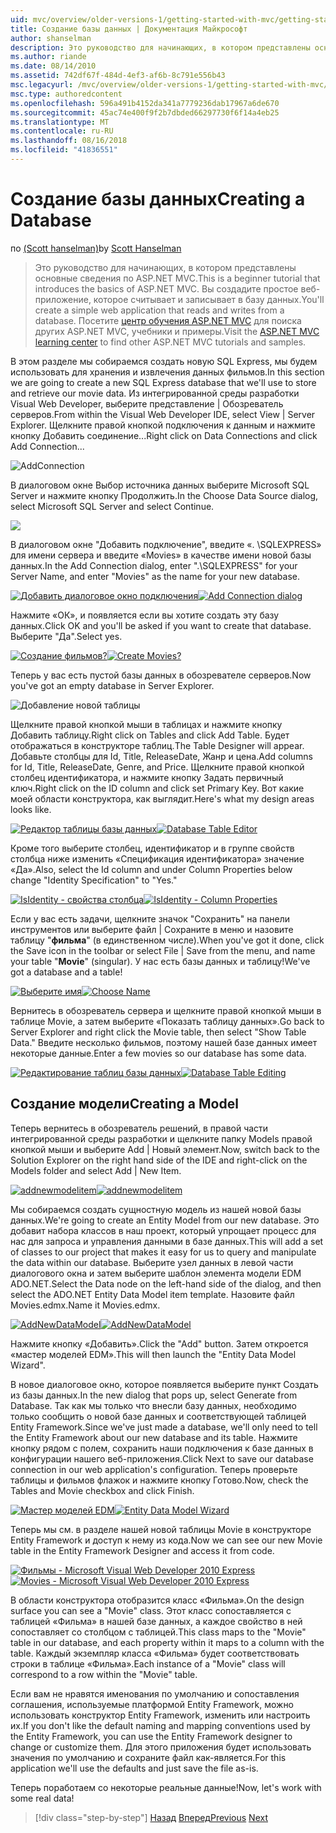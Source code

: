 ```yaml
---
uid: mvc/overview/older-versions-1/getting-started-with-mvc/getting-started-with-mvc-part4
title: Создание базы данных | Документация Майкрософт
author: shanselman
description: Это руководство для начинающих, в котором представлены основные сведения по ASP.NET MVC. Создание простого веб-приложения, которое считывает и записывает в базу данных.
ms.author: riande
ms.date: 08/14/2010
ms.assetid: 742df67f-484d-4ef3-af6b-8c791e556b43
msc.legacyurl: /mvc/overview/older-versions-1/getting-started-with-mvc/getting-started-with-mvc-part4
msc.type: authoredcontent
ms.openlocfilehash: 596a491b4152da341a7779236dab17967a6de670
ms.sourcegitcommit: 45ac74e400f9f2b7dbded66297730f6f14a4eb25
ms.translationtype: MT
ms.contentlocale: ru-RU
ms.lasthandoff: 08/16/2018
ms.locfileid: "41836551"
---
```

<a name="creating-a-database"></a><span data-ttu-id="f94ad-104">Создание базы данных</span><span class="sxs-lookup"><span data-stu-id="f94ad-104">Creating a Database</span></span>
====================
<span data-ttu-id="f94ad-105">по [(Scott hanselman)](https://github.com/shanselman)</span><span class="sxs-lookup"><span data-stu-id="f94ad-105">by [Scott Hanselman](https://github.com/shanselman)</span></span>

> <span data-ttu-id="f94ad-106">Это руководство для начинающих, в котором представлены основные сведения по ASP.NET MVC.</span><span class="sxs-lookup"><span data-stu-id="f94ad-106">This is a beginner tutorial that introduces the basics of ASP.NET MVC.</span></span> <span data-ttu-id="f94ad-107">Вы создадите простое веб-приложение, которое считывает и записывает в базу данных.</span><span class="sxs-lookup"><span data-stu-id="f94ad-107">You'll create a simple web application that reads and writes from a database.</span></span> <span data-ttu-id="f94ad-108">Посетите [центр обучения ASP.NET MVC](../../../index.md) для поиска других ASP.NET MVC, учебники и примеры.</span><span class="sxs-lookup"><span data-stu-id="f94ad-108">Visit the [ASP.NET MVC learning center](../../../index.md) to find other ASP.NET MVC tutorials and samples.</span></span>


<span data-ttu-id="f94ad-109">В этом разделе мы собираемся создать новую SQL Express, мы будем использовать для хранения и извлечения данных фильмов.</span><span class="sxs-lookup"><span data-stu-id="f94ad-109">In this section we are going to create a new SQL Express database that we'll use to store and retrieve our movie data.</span></span> <span data-ttu-id="f94ad-110">Из интегрированной среды разработки Visual Web Developer, выберите представление | Обозреватель серверов.</span><span class="sxs-lookup"><span data-stu-id="f94ad-110">From within the Visual Web Developer IDE, select View | Server Explorer.</span></span> <span data-ttu-id="f94ad-111">Щелкните правой кнопкой подключения к данным и нажмите кнопку Добавить соединение...</span><span class="sxs-lookup"><span data-stu-id="f94ad-111">Right click on Data Connections and click Add Connection...</span></span>

![AddConnection](getting-started-with-mvc-part4/_static/image1.png)

<span data-ttu-id="f94ad-113">В диалоговом окне Выбор источника данных выберите Microsoft SQL Server и нажмите кнопку Продолжить.</span><span class="sxs-lookup"><span data-stu-id="f94ad-113">In the Choose Data Source dialog, select Microsoft SQL Server and select Continue.</span></span>

![](getting-started-with-mvc-part4/_static/image2.png)

<span data-ttu-id="f94ad-114">В диалоговом окне "Добавить подключение", введите «. \SQLEXPRESS» для имени сервера и введите «Movies» в качестве имени новой базы данных.</span><span class="sxs-lookup"><span data-stu-id="f94ad-114">In the Add Connection dialog, enter ".\SQLEXPRESS" for your Server Name, and enter "Movies" as the name for your new database.</span></span>

<span data-ttu-id="f94ad-115">[![Добавить диалоговое окно подключения](getting-started-with-mvc-part4/_static/image4.png)](getting-started-with-mvc-part4/_static/image3.png)</span><span class="sxs-lookup"><span data-stu-id="f94ad-115">[![Add Connection dialog](getting-started-with-mvc-part4/_static/image4.png)](getting-started-with-mvc-part4/_static/image3.png)</span></span>

<span data-ttu-id="f94ad-116">Нажмите «ОК», и появляется если вы хотите создать эту базу данных.</span><span class="sxs-lookup"><span data-stu-id="f94ad-116">Click OK and you'll be asked if you want to create that database.</span></span> <span data-ttu-id="f94ad-117">Выберите "Да".</span><span class="sxs-lookup"><span data-stu-id="f94ad-117">Select yes.</span></span>

<span data-ttu-id="f94ad-118">[![Создание фильмов?](getting-started-with-mvc-part4/_static/image6.png)](getting-started-with-mvc-part4/_static/image5.png)</span><span class="sxs-lookup"><span data-stu-id="f94ad-118">[![Create Movies?](getting-started-with-mvc-part4/_static/image6.png)](getting-started-with-mvc-part4/_static/image5.png)</span></span>

<span data-ttu-id="f94ad-119">Теперь у вас есть пустой базы данных в обозревателе серверов.</span><span class="sxs-lookup"><span data-stu-id="f94ad-119">Now you've got an empty database in Server Explorer.</span></span>

![Добавление новой таблицы](getting-started-with-mvc-part4/_static/image7.png)

<span data-ttu-id="f94ad-121">Щелкните правой кнопкой мыши в таблицах и нажмите кнопку Добавить таблицу.</span><span class="sxs-lookup"><span data-stu-id="f94ad-121">Right click on Tables and click Add Table.</span></span> <span data-ttu-id="f94ad-122">Будет отображаться в конструкторе таблиц.</span><span class="sxs-lookup"><span data-stu-id="f94ad-122">The Table Designer will appear.</span></span> <span data-ttu-id="f94ad-123">Добавьте столбцы для Id, Title, ReleaseDate, Жанр и цена.</span><span class="sxs-lookup"><span data-stu-id="f94ad-123">Add columns for Id, Title, ReleaseDate, Genre, and Price.</span></span> <span data-ttu-id="f94ad-124">Щелкните правой кнопкой столбец идентификатора, и нажмите кнопку Задать первичный ключ.</span><span class="sxs-lookup"><span data-stu-id="f94ad-124">Right click on the ID column and click set Primary Key.</span></span> <span data-ttu-id="f94ad-125">Вот какие моей области конструктора, как выглядит.</span><span class="sxs-lookup"><span data-stu-id="f94ad-125">Here's what my design areas looks like.</span></span>

<span data-ttu-id="f94ad-126">[![Редактор таблицы базы данных](getting-started-with-mvc-part4/_static/image9.png)](getting-started-with-mvc-part4/_static/image8.png)</span><span class="sxs-lookup"><span data-stu-id="f94ad-126">[![Database Table Editor](getting-started-with-mvc-part4/_static/image9.png)](getting-started-with-mvc-part4/_static/image8.png)</span></span>

<span data-ttu-id="f94ad-127">Кроме того выберите столбец, идентификатор и в группе свойств столбца ниже изменить «Спецификация идентификатора» значение «Да».</span><span class="sxs-lookup"><span data-stu-id="f94ad-127">Also, select the Id column and under Column Properties below change "Identity Specification" to "Yes."</span></span>

<span data-ttu-id="f94ad-128">[![IsIdentity - свойства столбца](getting-started-with-mvc-part4/_static/image11.png)](getting-started-with-mvc-part4/_static/image10.png)</span><span class="sxs-lookup"><span data-stu-id="f94ad-128">[![IsIdentity - Column Properties](getting-started-with-mvc-part4/_static/image11.png)](getting-started-with-mvc-part4/_static/image10.png)</span></span>

<span data-ttu-id="f94ad-129">Если у вас есть задачи, щелкните значок "Сохранить" на панели инструментов или выберите файл | Сохраните в меню и назовите таблицу "**фильма**" (в единственном числе).</span><span class="sxs-lookup"><span data-stu-id="f94ad-129">When you've got it done, click the Save icon in the toolbar or select File | Save from the menu, and name your table "**Movie**" (singular).</span></span> <span data-ttu-id="f94ad-130">У нас есть базы данных и таблицу!</span><span class="sxs-lookup"><span data-stu-id="f94ad-130">We've got a database and a table!</span></span>

<span data-ttu-id="f94ad-131">[![Выберите имя](getting-started-with-mvc-part4/_static/image13.png)](getting-started-with-mvc-part4/_static/image12.png)</span><span class="sxs-lookup"><span data-stu-id="f94ad-131">[![Choose Name](getting-started-with-mvc-part4/_static/image13.png)](getting-started-with-mvc-part4/_static/image12.png)</span></span>

<span data-ttu-id="f94ad-132">Вернитесь в обозреватель сервера и щелкните правой кнопкой мыши в таблице Movie, а затем выберите «Показать таблицу данных».</span><span class="sxs-lookup"><span data-stu-id="f94ad-132">Go back to Server Explorer and right click the Movie table, then select "Show Table Data."</span></span> <span data-ttu-id="f94ad-133">Введите несколько фильмов, поэтому нашей базе данных имеет некоторые данные.</span><span class="sxs-lookup"><span data-stu-id="f94ad-133">Enter a few movies so our database has some data.</span></span>

<span data-ttu-id="f94ad-134">[![Редактирование таблиц базы данных](getting-started-with-mvc-part4/_static/image15.png)](getting-started-with-mvc-part4/_static/image14.png)</span><span class="sxs-lookup"><span data-stu-id="f94ad-134">[![Database Table Editing](getting-started-with-mvc-part4/_static/image15.png)](getting-started-with-mvc-part4/_static/image14.png)</span></span>

## <a name="creating-a-model"></a><span data-ttu-id="f94ad-135">Создание модели</span><span class="sxs-lookup"><span data-stu-id="f94ad-135">Creating a Model</span></span>

<span data-ttu-id="f94ad-136">Теперь вернитесь в обозреватель решений, в правой части интегрированной среды разработки и щелкните папку Models правой кнопкой мыши и выберите Add | Новый элемент.</span><span class="sxs-lookup"><span data-stu-id="f94ad-136">Now, switch back to the Solution Explorer on the right hand side of the IDE and right-click on the Models folder and select Add | New Item.</span></span>

<span data-ttu-id="f94ad-137">[![addnewmodelitem](getting-started-with-mvc-part4/_static/image17.png)](getting-started-with-mvc-part4/_static/image16.png)</span><span class="sxs-lookup"><span data-stu-id="f94ad-137">[![addnewmodelitem](getting-started-with-mvc-part4/_static/image17.png)](getting-started-with-mvc-part4/_static/image16.png)</span></span>

<span data-ttu-id="f94ad-138">Мы собираемся создать сущностную модель из нашей новой базы данных.</span><span class="sxs-lookup"><span data-stu-id="f94ad-138">We're going to create an Entity Model from our new database.</span></span> <span data-ttu-id="f94ad-139">Это добавит набора классов в наш проект, который упрощает процесс для нас для запроса и управления данными в базе данных.</span><span class="sxs-lookup"><span data-stu-id="f94ad-139">This will add a set of classes to our project that makes it easy for us to query and manipulate the data within our database.</span></span> <span data-ttu-id="f94ad-140">Выберите узел данных в левой части диалогового окна и затем выберите шаблон элемента модели EDM ADO.NET.</span><span class="sxs-lookup"><span data-stu-id="f94ad-140">Select the Data node on the left-hand side of the dialog, and then select the ADO.NET Entity Data Model item template.</span></span> <span data-ttu-id="f94ad-141">Назовите файл Movies.edmx.</span><span class="sxs-lookup"><span data-stu-id="f94ad-141">Name it Movies.edmx.</span></span>

<span data-ttu-id="f94ad-142">[![AddNewDataModel](getting-started-with-mvc-part4/_static/image19.png)](getting-started-with-mvc-part4/_static/image18.png)</span><span class="sxs-lookup"><span data-stu-id="f94ad-142">[![AddNewDataModel](getting-started-with-mvc-part4/_static/image19.png)](getting-started-with-mvc-part4/_static/image18.png)</span></span>

<span data-ttu-id="f94ad-143">Нажмите кнопку «Добавить».</span><span class="sxs-lookup"><span data-stu-id="f94ad-143">Click the "Add" button.</span></span> <span data-ttu-id="f94ad-144">Затем откроется «мастер моделей EDM».</span><span class="sxs-lookup"><span data-stu-id="f94ad-144">This will then launch the "Entity Data Model Wizard".</span></span>

<span data-ttu-id="f94ad-145">В новое диалоговое окно, которое появляется выберите пункт Создать из базы данных.</span><span class="sxs-lookup"><span data-stu-id="f94ad-145">In the new dialog that pops up, select Generate from Database.</span></span> <span data-ttu-id="f94ad-146">Так как мы только что внесли базу данных, необходимо только сообщить о новой базе данных и соответствующей таблицей Entity Framework.</span><span class="sxs-lookup"><span data-stu-id="f94ad-146">Since we've just made a database, we'll only need to tell the Entity Framework about our new database and its table.</span></span> <span data-ttu-id="f94ad-147">Нажмите кнопку рядом с полем, сохранить наши подключения к базе данных в конфигурации нашего веб-приложения.</span><span class="sxs-lookup"><span data-stu-id="f94ad-147">Click Next to save our database connection in our web application's configuration.</span></span> <span data-ttu-id="f94ad-148">Теперь проверьте таблицы и фильмов флажок и нажмите кнопку Готово.</span><span class="sxs-lookup"><span data-stu-id="f94ad-148">Now, check the Tables and Movie checkbox and click Finish.</span></span>

<span data-ttu-id="f94ad-149">[![Мастер моделей EDM](getting-started-with-mvc-part4/_static/image21.png)](getting-started-with-mvc-part4/_static/image20.png)</span><span class="sxs-lookup"><span data-stu-id="f94ad-149">[![Entity Data Model Wizard](getting-started-with-mvc-part4/_static/image21.png)](getting-started-with-mvc-part4/_static/image20.png)</span></span>

<span data-ttu-id="f94ad-150">Теперь мы см. в разделе нашей новой таблицы Movie в конструкторе Entity Framework и доступ к нему из кода.</span><span class="sxs-lookup"><span data-stu-id="f94ad-150">Now we can see our new Movie table in the Entity Framework Designer and access it from code.</span></span>

<span data-ttu-id="f94ad-151">[![Фильмы - Microsoft Visual Web Developer 2010 Express](getting-started-with-mvc-part4/_static/image23.png)](getting-started-with-mvc-part4/_static/image22.png)</span><span class="sxs-lookup"><span data-stu-id="f94ad-151">[![Movies - Microsoft Visual Web Developer 2010 Express](getting-started-with-mvc-part4/_static/image23.png)](getting-started-with-mvc-part4/_static/image22.png)</span></span>

<span data-ttu-id="f94ad-152">В области конструктора отобразится класс «Фильма».</span><span class="sxs-lookup"><span data-stu-id="f94ad-152">On the design surface you can see a "Movie" class.</span></span> <span data-ttu-id="f94ad-153">Этот класс сопоставляется с таблицей «Фильма» в нашей базе данных, а каждое свойство в ней сопоставляет со столбцом с таблицей.</span><span class="sxs-lookup"><span data-stu-id="f94ad-153">This class maps to the "Movie" table in our database, and each property within it maps to a column with the table.</span></span> <span data-ttu-id="f94ad-154">Каждый экземпляр класса «Фильма» будет соответствовать строки в таблице «Фильма».</span><span class="sxs-lookup"><span data-stu-id="f94ad-154">Each instance of a "Movie" class will correspond to a row within the "Movie" table.</span></span>

<span data-ttu-id="f94ad-155">Если вам не нравятся именования по умолчанию и сопоставления соглашения, используемые платформой Entity Framework, можно использовать конструктор Entity Framework, изменить или настроить их.</span><span class="sxs-lookup"><span data-stu-id="f94ad-155">If you don't like the default naming and mapping conventions used by the Entity Framework, you can use the Entity Framework designer to change or customize them.</span></span> <span data-ttu-id="f94ad-156">Для этого приложения будет использовать значения по умолчанию и сохраните файл как-является.</span><span class="sxs-lookup"><span data-stu-id="f94ad-156">For this application we'll use the defaults and just save the file as-is.</span></span>

<span data-ttu-id="f94ad-157">Теперь поработаем со некоторые реальные данные!</span><span class="sxs-lookup"><span data-stu-id="f94ad-157">Now, let's work with some real data!</span></span>

> [!div class="step-by-step"]
> <span data-ttu-id="f94ad-158">[Назад](getting-started-with-mvc-part3.md)
> [Вперед](getting-started-with-mvc-part5.md)</span><span class="sxs-lookup"><span data-stu-id="f94ad-158">[Previous](getting-started-with-mvc-part3.md)
[Next](getting-started-with-mvc-part5.md)</span></span>
